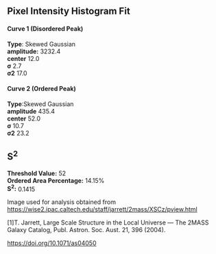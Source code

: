 ## Pixel Intensity Histogram Fit

#### Curve 1 (Disordered Peak)
**Type**: Skewed Gaussian\
**amplitude:** 3232.4\
**center** 12.0\
**σ** 2.7\
**σ2** 17.0


#### Curve 2 (Ordered Peak)
**Type**:Skewed Gaussian\
**amplitude** 435.4\
**center** 52.0\
**σ** 10.7\
**σ2** 23.2


## S<sup>2</sup>
**Threshold Value:** 52\
**Ordered Area Percentage:** 14.15%\
**S<sup>2</sup>:** 0.1415




Image used for analysis obtained from https://wise2.ipac.caltech.edu/staff/jarrett/2mass/XSCz/pview.html

[1]T. Jarrett, Large Scale Structure in the Local Universe — The 2MASS Galaxy Catalog, Publ. Astron. Soc. Aust. 21, 396 (2004).

https://doi.org/10.1071/as04050
